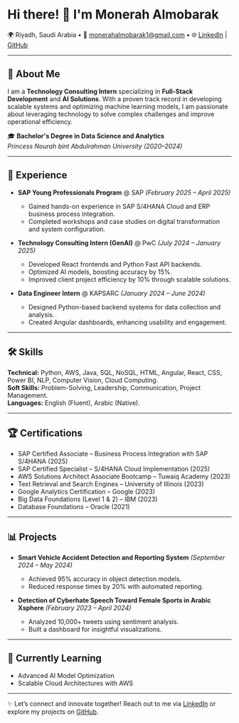 # Hi there! 👋 I'm Monerah Almobarak

🌍 Riyadh, Saudi Arabia • 📧 [monerahalmobarak1@gmail.com](mailto:monerahalmobarak1@gmail.com) • 🌐 [LinkedIn](https://www.linkedin.com/in/monerah-almobarak) | [GitHub](https://github.com/monerahalmobarak)

---

## 🚀 About Me

I am a **Technology Consulting Intern** specializing in **Full-Stack Development** and **AI Solutions**. With a proven track record in developing scalable systems and optimizing machine learning models, I am passionate about leveraging technology to solve complex challenges and improve operational efficiency.

🎓 **Bachelor's Degree in Data Science and Analytics**  
*Princess Nourah bint Abdulrahman University (2020–2024)*  

---

## 💼 Experience


- **SAP Young Professionals Program** @ SAP *(February 2025 – April 2025)*  
  - Gained hands-on experience in SAP S/4HANA Cloud and ERP business process integration.  
  - Completed workshops and case studies on digital transformation and system configuration.

- **Technology Consulting Intern (GenAI)** @ PwC *(July 2024 – January 2025)*  
  - Developed React frontends and Python Fast API backends.  
  - Optimized AI models, boosting accuracy by 15%.  
  - Improved client project efficiency by 10% through scalable solutions.  

- **Data Engineer Intern** @ KAPSARC *(January 2024 – June 2024)*  
  - Designed Python-based backend systems for data collection and analysis.  
  - Created Angular dashboards, enhancing usability and engagement.  

---

## 🛠️ Skills

**Technical:** Python, AWS, Java, SQL, NoSQL, HTML, Angular, React, CSS, Power BI, NLP, Computer Vision, Cloud Computing.  
**Soft Skills:** Problem-Solving, Leadership, Communication, Project Management.  
**Languages:** English (Fluent), Arabic (Native).

---

## 🏆 Certifications

- SAP Certified Associate – Business Process Integration with SAP S/4HANA (2025)  
- SAP Certified Specialist – S/4HANA Cloud Implementation (2025)  
- AWS Solutions Architect Associate Bootcamp – Tuwaiq Academy (2023)  
- Text Retrieval and Search Engines – University of Illinois (2023)  
- Google Analytics Certification – Google (2023)  
- Big Data Foundations (Level 1 & 2) – IBM (2023)  
- Database Foundations – Oracle (2021)
---

## 📊 Projects

- **Smart Vehicle Accident Detection and Reporting System** *(September 2024 – May 2024)*  
  - Achieved 95% accuracy in object detection models.  
  - Reduced response times by 20% with automated reporting.  

- **Detection of Cyberhate Speech Toward Female Sports in Arabic Xsphere** *(February 2023 – April 2024)*  
  - Analyzed 10,000+ tweets using sentiment analysis.  
  - Built a dashboard for insightful visualizations.

---

## 🌱 Currently Learning

- Advanced AI Model Optimization  
- Scalable Cloud Architectures with AWS  

---

✨ Let’s connect and innovate together! Reach out to me via [LinkedIn](https://www.linkedin.com/in/monerah-almobarak) or explore my projects on [GitHub](https://github.com/monerahalmobarak).
